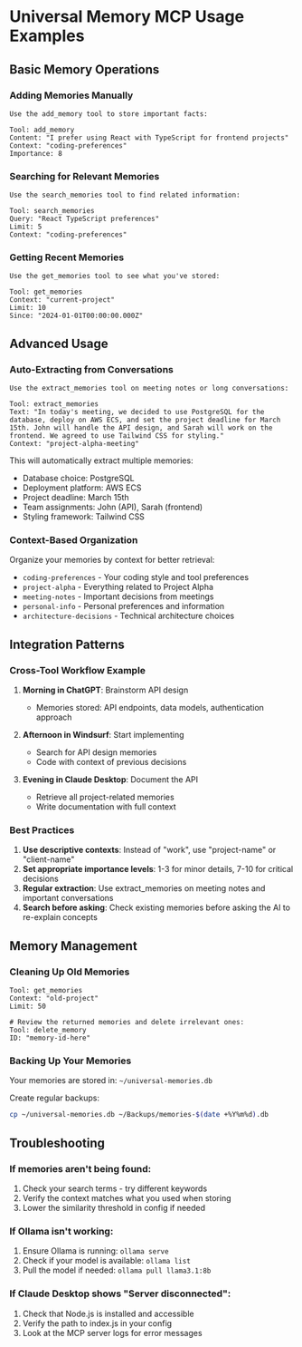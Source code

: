 # Universal Memory MCP Usage Examples

## Basic Memory Operations

### Adding Memories Manually
```
Use the add_memory tool to store important facts:

Tool: add_memory
Content: "I prefer using React with TypeScript for frontend projects"
Context: "coding-preferences"
Importance: 8
```

### Searching for Relevant Memories
```
Use the search_memories tool to find related information:

Tool: search_memories
Query: "React TypeScript preferences"
Limit: 5
Context: "coding-preferences"
```

### Getting Recent Memories
```
Use the get_memories tool to see what you've stored:

Tool: get_memories
Context: "current-project"
Limit: 10
Since: "2024-01-01T00:00:00.000Z"
```

## Advanced Usage

### Auto-Extracting from Conversations
```
Use the extract_memories tool on meeting notes or long conversations:

Tool: extract_memories
Text: "In today's meeting, we decided to use PostgreSQL for the database, deploy on AWS ECS, and set the project deadline for March 15th. John will handle the API design, and Sarah will work on the frontend. We agreed to use Tailwind CSS for styling."
Context: "project-alpha-meeting"
```

This will automatically extract multiple memories:
- Database choice: PostgreSQL
- Deployment platform: AWS ECS  
- Project deadline: March 15th
- Team assignments: John (API), Sarah (frontend)
- Styling framework: Tailwind CSS

### Context-Based Organization
Organize your memories by context for better retrieval:

- `coding-preferences` - Your coding style and tool preferences
- `project-alpha` - Everything related to Project Alpha
- `meeting-notes` - Important decisions from meetings
- `personal-info` - Personal preferences and information
- `architecture-decisions` - Technical architecture choices

## Integration Patterns

### Cross-Tool Workflow Example

1. **Morning in ChatGPT**: Brainstorm API design
   - Memories stored: API endpoints, data models, authentication approach

2. **Afternoon in Windsurf**: Start implementing
   - Search for API design memories
   - Code with context of previous decisions

3. **Evening in Claude Desktop**: Document the API
   - Retrieve all project-related memories
   - Write documentation with full context

### Best Practices

1. **Use descriptive contexts**: Instead of "work", use "project-name" or "client-name"
2. **Set appropriate importance levels**: 1-3 for minor details, 7-10 for critical decisions
3. **Regular extraction**: Use extract_memories on meeting notes and important conversations
4. **Search before asking**: Check existing memories before asking the AI to re-explain concepts

## Memory Management

### Cleaning Up Old Memories
```
Tool: get_memories
Context: "old-project"
Limit: 50

# Review the returned memories and delete irrelevant ones:
Tool: delete_memory
ID: "memory-id-here"
```

### Backing Up Your Memories
Your memories are stored in: `~/universal-memories.db`

Create regular backups:
```bash
cp ~/universal-memories.db ~/Backups/memories-$(date +%Y%m%d).db
```

## Troubleshooting

### If memories aren't being found:
1. Check your search terms - try different keywords
2. Verify the context matches what you used when storing
3. Lower the similarity threshold in config if needed

### If Ollama isn't working:
1. Ensure Ollama is running: `ollama serve`
2. Check if your model is available: `ollama list`
3. Pull the model if needed: `ollama pull llama3.1:8b`

### If Claude Desktop shows "Server disconnected":
1. Check that Node.js is installed and accessible
2. Verify the path to index.js in your config
3. Look at the MCP server logs for error messages
